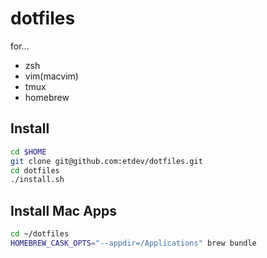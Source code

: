 # dotfiles

for...

- zsh
- vim(macvim)
- tmux
- homebrew

## Install

```bash
cd $HOME
git clone git@github.com:etdev/dotfiles.git
cd dotfiles
./install.sh
```

## Install Mac Apps

```bash
cd ~/dotfiles
HOMEBREW_CASK_OPTS="--appdir=/Applications" brew bundle
```
